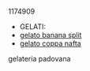 1174909
* GELATI:
 * [gelato banana split](gelati/banana_split.md)
 * [gelato coppa nafta](gelati/coppa_nafta.md)

gelateria padovana
